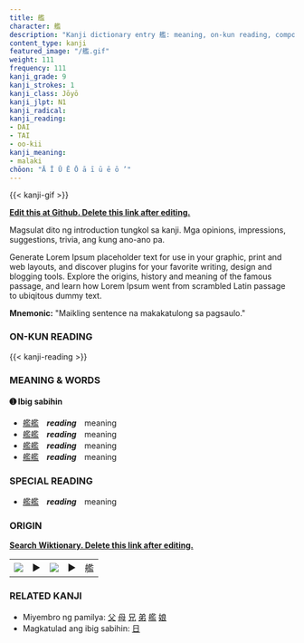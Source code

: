 ```yaml
---
title: 艦
character: 艦
description: "Kanji dictionary entry 艦: meaning, on-kun reading, compounds, origin, related kanji"
content_type: kanji
featured_image: "/艦.gif"
weight: 111
frequency: 111
kanji_grade: 9
kanji_strokes: 1
kanji_class: Jōyō
kanji_jlpt: N1
kanji_radical: 
kanji_reading: 
- DAI
- TAI
- oo-kii
kanji_meaning:
- malaki
chōon: "Ā Ī Ū Ē Ō ā ī ū ē ō ’"
---
```

[//]: # (Don't edit the line below. Kanji animated GIF code is automatically generated.)
{{< kanji-gif >}}

[//]: # (Edit below this line.)

**[Edit this at Github. Delete this link after editing.](https://github.com/tim0g/tim/tree/main/content/kanji/艦/index.md)**

Magsulat dito ng introduction tungkol sa kanji. Mga opinions, impressions, suggestions, trivia, ang kung ano-ano pa.

Generate Lorem Ipsum placeholder text for use in your graphic, print and web layouts, and discover plugins for your favorite writing, design and blogging tools. Explore the origins, history and meaning of the famous passage, and learn how Lorem Ipsum went from scrambled Latin passage to ubiqitous dummy text.
 
**Mnemonic:** "Maikling sentence na makakatulong sa pagsaulo."

### ON-KUN READING

[//]: # (Don't edit the line below. ON-KUN READING code is automatically generated.)
{{< kanji-reading >}}

### MEANING & WORDS

#### ➊ **Ibig sabihin**
  - [艦](../艦)[艦](../艦)　***reading***　meaning
  - [艦](../艦)[艦](../艦)　***reading***　meaning
  - [艦](../艦)[艦](../艦)　***reading***　meaning
  - [艦](../艦)[艦](../艦)　***reading***　meaning

### SPECIAL READING
  - [艦](../艦)[艦](../艦)　***reading***　meaning

### ORIGIN

**[Search Wiktionary. Delete this link after editing.](https://wiktionary.org/wiki/艦)**
<table class="kanji-table"><tr><td>
<img src="60px-艦-bronze.svg.png">
</td><td>▶</td><td>
<img src="60px-艦-oracle.svg.png">
</td><td>▶</td>
<td class="kanji-origin">艦</td>
</tr></table>

### RELATED KANJI
- Miyembro ng pamilya: [父](../父) [母](../母) [兄](../兄) [弟](../弟) [艦](../艦) [娘](../娘)
- Magkatulad ang ibig sabihin: [日](../日)
